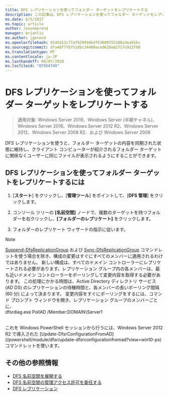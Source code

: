 ```yaml
---
title: DFS レプリケーションを使ってフォルダー ターゲットをレプリケートする
description: この記事は、DFS レプリケーションを使ってフォルダー ターゲットをレプリケートする方法について説明します。
ms.date: 6/5/2017
ms.topic: article
author: JasonGerend
manager: brianlic
ms.author: jgerend
ms.openlocfilehash: 8345d12c77af92999d64f63809752180a3ea91bc
ms.sourcegitcommit: dfa48f77b751dbc34409aced628eb2f17c912f08
ms.translationtype: MT
ms.contentlocale: ja-JP
ms.lasthandoff: 08/07/2020
ms.locfileid: "87954749"
---
```

# <a name="replicate-folder-targets-using-dfs-replication"></a>DFS レプリケーションを使ってフォルダー ターゲットをレプリケートする

> 適用対象: Windows Server 2019、Windows Server (半期チャネル)、Windows Server 2016、Windows Server 2012 R2、Windows Server 2012、Windows Server 2008 R2、および Windows Server 2008

DFS レプリケーションを使うと、フォルダー ターゲットの内容を同期された状態に維持し、クライアント コンピューターが紹介されるフォルダー ターゲットに関係なくユーザーに同じファイルが表示されるようにすることができます。

## <a name="to-replicate-folder-targets-using-dfs-replication"></a>DFS レプリケーションを使ってフォルダー ターゲットをレプリケートするには

1.  [**スタート**] をクリックし、[**管理ツール**] をポイントして、[**DFS 管理**] をクリックします。

2.  コンソール ツリーの **[名前空間]** ノードで、複数のターゲットを持つフォルダーを右クリックし、**[フォルダーのレプリケート]** をクリックします。

3.  フォルダーのレプリケート ウィザードの指示に従います。

> [!NOTE]
> [Suspend-DfsReplicationGroup](/powershell/module/dfsr/suspend-dfsreplicationgroup?view=win10-ps) および [Sync-DfsReplicationGroup](/powershell/module/dfsr/sync-dfsreplicationgroup?view=win10-ps) コマンドレットを使う場合を除き、構成の変更はすぐにすべてのメンバーに適用されるわけではありません。 新しい構成は、すべてのドメイン コントローラーにレプリケートされる必要があります。レプリケーション グループ内の各メンバーは、最も近いドメイン コントローラーをポーリングして変更内容を取得する必要があります。 この処理にかかる時間は、Active Directory ディレクトリ サービス (AD DS) のレプリケーションの待機時間と、各メンバーの長いポーリング間隔 (60 分) によって決まります。 変更内容をすぐにポーリングをするには、コマンド プロンプト ウィンドウを開き、レプリケーション グループのメンバーごとに、 <br /> dfsrdiag.exe PollAD /Member:DOMAIN\Server1
<br />
これを Windows PowerShell セッションから行うには、Windows Server 2012 R2 で導入された [Update-DfsrConfigurationFromAD](/powershell/module/dfsr/update-dfsrconfigurationfromad?view=win10-ps) コマンドレットを使います。

## <a name="additional-references"></a>その他の参照情報

-   [DFS 名前空間を展開する](deploying-dfs-namespaces.md)
-   [DFS 名前空間の管理アクセス許可を委任する](delegate-management-permissions-for-dfs-namespaces.md)
-   [DFS レプリケーション](../dfs-replication/dfsr-overview.md)

